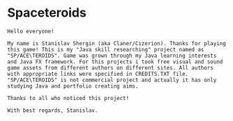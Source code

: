 # Spaceteroids

    Hello everyone!
    
    My name is Stanislav Shergin (aka Claner/Cizerion). Thanks for playing this game! This is my "Java skill researching" project named as "SP/ACE\TEROIDS". Game was grown through my Java learning interests and Java FX framework. For this projects i took free visual and sound game assets from different authors on different sites. All authors with appropriate links were specified in CREDITS.TXT file.  "SP/ACE\TEROIDS" is not commercial project and actually it has only studying Java and portfolio creating aims. 
    
    Thanks to all who noticed this project!

    With best regards, Stanislav.

